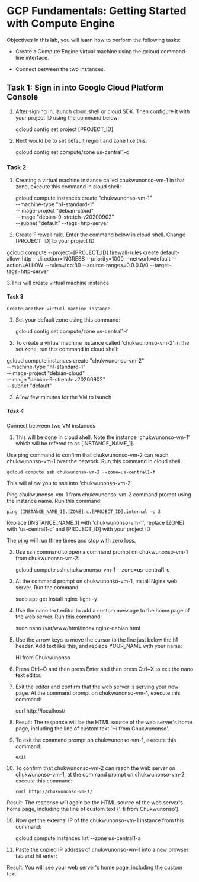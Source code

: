 # GCP Fundamentals: Getting Started with Compute Engine

  Objectives
  In this lab, you will learn how to perform the following tasks:
- Create a Compute Engine virtual machine using the gcloud command-line   interface.

- Connect between the two instances.

## Task 1: Sign in into Google Cloud Platform Console

1. After signing in, launch cloud shell or cloud SDK. Then configure it with your project ID using the command below:

    gcloud config set project [PROJECT_ID]

2. Next would be to set default region and zone like this:

    gcloud config set compute/zone us-central1-c

### Task 2

1. Creating a virtual machine instance called chukwunonso-vm-1 in that zone, execute this command in cloud shell:

    gcloud compute instances create "chukwunonso-vm-1" \
--machine-type "n1-standard-1" \
--image-project "debian-cloud" \
--image "debian-9-stretch-v20200902" \
--subnet "default" --tags=http-server


2. Create Firewall rule. Enter the command below in cloud shell. Change [PROJECT_ID] to your project ID

gcloud compute --project=[PROJECT_ID] firewall-rules create default-allow-http --direction=INGRESS --priority=1000 --network=default --action=ALLOW --rules=tcp:80 --source-ranges=0.0.0.0/0 --target-tags=http-server

3.This will create virtual machine instance


#### Task 3
    Create another virtual machine instance 
1. Set your default zone using this command:

    gcloud config set compute/zone us-central1-f

2. To create a virtual machine instance called 'chukwunonso-vm-2' in the set zone, run this command in cloud shell:

gcloud compute instances create "chukwunonso-vm-2" \
--machine-type "n1-standard-1" \
--image-project "debian-cloud" \
--image "debian-9-stretch-v20200902" \
--subnet "default"

3. Allow few minutes for the VM to launch


##### Task 4
Connect between two VM instances

1. This will be done in cloud shell. Note the instance 'chukwunonso-vm-1' which will be refered to as [INSTANCE_NAME_1].

Use ping command to confirm that chukwunonso-vm-2 can reach chukwunonso-vm-1 over the network. Run this command in cloud shell:

    gcloud compute ssh chukwunonso-vm-2 --zone=us-central1-f

This will allow you to ssh into 'chukwunonso-vm-2'

Ping chukwunonso-vm-1 from chukwunonso-vm-2 command prompt using the instance name. Run this command:

    ping [INSTANCE_NAME_1].[ZONE].c.[PROJECT_ID].internal -c 3

Replace [INSTANCE_NAME_1] with 'chukwunonso-vm-1', replace [ZONE] with 'us-central1-c' and [PROJECT_ID] with your project ID

The ping will run three times and stop with zero loss.



2. Use ssh command to open a command prompt on chukwunonso-vm-1 from chukwunonso-vm-2:
    
    gcloud compute ssh chukwunonso-vm-1 --zone=us-central1-c

3. At the command prompt on chukwunonso-vm-1, install Nginx web server. Run the command:

      sudo apt-get install nginx-light -y

4. Use the nano text editor to add a custom message to the home page of the web server. Run this command:

      sudo nano /var/www/html/index.nginx-debian.html

5. Use the arrow keys to move the cursor to the line just below the h1 header. Add text like this, and replace YOUR_NAME with your name:

      Hi from Chukwunonso

6. Press Ctrl+O and then press Enter and then press Ctrl+X to exit the nano text editor.

7. Exit the editor and confirm that the web server is serving your new page. At the command prompt on chukwunonso-vm-1, execute this command:

      curl http://localhost/

8. Result: The response will be the HTML source of the web server's home page, including the line of custom text 'Hi from Chukwunonso'.

9. To exit the command prompt on chukwunonso-vm-1, execute this command:

       exit

9. To confirm that chukwunonso-vm-2 can reach the web server on chukwunonso-vm-1, at the command prompt on chukwunonso-vm-2, execute this command:

       curl http://chukwunonso-vm-1/

Result: The response will again be the HTML source of the web server's home page, including the line of custom text ('Hi from Chukwunonso').

10. Now get the external IP of the chukwunonso-vm-1 instance from this command:

       gcloud compute instances list --zone us-central1-a

11. Paste the copied IP address of chukwunonso-vm-1 into a new browser tab and hit enter:

Result: You will see your web server's home page, including the custom text.